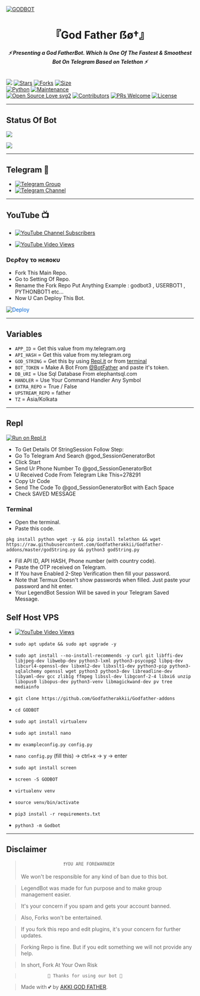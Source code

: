 [![GODBOT](https://telegra.ph/file/2dfd3e6d9007aabffad92.jpg)](https://github.com/ITS-LEGENDBOT/LEGENDBOT)


<h1 align="center">
<b> 『God Father ẞø†』 </b>
</h1>

<h6 align="center">
  <b>⚡ Presenting a God FatherBot. Which Is One Of The Fastest & Smoothest Bot On Telegram Based on Telethon ⚡</b>
</h6>


[![](https://img.shields.io/badge/GodBot-v2.0-blue)](#)
[![Stars](https://img.shields.io/github/stars/Godfatherakkii/Godfather_Userbot?style=flat-square&color=yellow)](https://github.com/Godfatherakkii/Godfather_Userbot/stargazers)
[![Forks](https://img.shields.io/github/forks/Godfatherakkii/Godfather_Userbot?style=flat-square&color=orange)](https://github.com/Godfatherakkii/Godfather_Userbot/fork)
[![Size](https://img.shields.io/github/repo-size/Godfatherakkii/Godfather_Userbot?style=flat-square&color=green)](https://github.com/Godfatherakkii/Godfather_UserbotT/)   
[![Python](https://img.shields.io/badge/Python-v3.10.2-blue)](https://www.python.org/)
[![Maintenance](https://img.shields.io/badge/Maintained%3F-yes-green.svg)](https://github.com/Godfatherakkii/Godfather_Userbot/graphs/commit-activity)   
[![Open Source Love svg2](https://badges.frapsoft.com/os/v2/open-source.svg?v=103)](https://github.com/Godfatherakkii/Godfather_Userbot)
[![Contributors](https://img.shields.io/github/contributors/Godfatherakkii/Godfather_Userbot?style=flat-square&color=green)](https://github.com/Godfatherakkii/Godfather_Userbot/graphs/contributors)
[![PRs Welcome](https://img.shields.io/badge/PRs-welcome-brightgreen.svg?style=flat-square)](https://makeapullrequest.com)
[![License](https://img.shields.io/badge/License-AGPL-blue)](https://github.com/Godfatherakkii/Godfather_Userbot/blob/main/LICENSE)   

------

## Status Of Bot 
<p align="left">
    <a href="https://github.com/Godfatherakkii/Godfather_Userbot/network/members"><img src="https://img.shields.io/github/forks/Godfatherakkii/Godfather_Userbot?label=Forks&logoColor=Black&style=social"></a><p align="left"><a href="https://github.com/Godfatherakkii/Godfather_Userbot/stargazers"><img src="https://img.shields.io/github/stars/Godfatherakkii/Godfather_Userbot?logoColor=Blue&style=social"></a><p align="left"><a href="https://github.com/Godfatherakkii/Godfather_Userbot"></a><p align="left"><a href="https://github.com/Godfatherakkii/Godfather_Userbot?"></a>

------

## Telegram 🏪
- [![Telegram Group](https://img.shields.io/badge/Telegram-Group-brightgreen)](https://t.me/)
- [![Telegram Channel](https://img.shields.io/badge/Telegram-Channel-brightgreen)](https://t.me/)

------

## YouTube 📺
- [![YouTube Channel Subscribers](https://img.shields.io/youtube/channel/subscribers/UCvp8PY25PTRhFDZjLv3sVfg?style=social)](https://youtube.com/channel/UCvp8PY25PTRhFDZjLv3sVfg)

- [![YouTube Video Views](https://img.shields.io/youtube/views/CH_KO1wim2o?label=Tutorial+•+Heroku+•&style=social)](https://youtu.be/CH_KO1wim2o)

<h3> Dєρℓογ το нєяοκυ </h3>

- Fork This Main Repo.
- Go to Setting Of Repo.
- Rename the Fork Repo Put Anything Example : godbot3 , USERBOT1 , PYTHONBOT1 etc...
- Now U Can Deploy This Bot.

<a href="https://heroku.com/deploy/" rel="nofollow" style="background-color: initial; box-sizing: border-box; color: #0366d6; text-decoration-line: none;"><img alt="Deploy" data-canonical-src="https://www.herokucdn.com/deploy/button.svg" src="https://camo.githubusercontent.com/83b0e95b38892b49184e07ad572c94c8038323fb/68747470733a2f2f7777772e6865726f6b7563646e2e636f6d2f6465706c6f792f627574746f6e2e737667" style="border-style: none; box-sizing: initial; max-width: 100%;" /></a></div>
</a>

---------

## Variables

- `APP_ID`  =  Get this value from my.telegram.org
- `API_HASH`  =  Get this value from my.telegram.org
- `GOD_STRING`  =  Get this by using [Repl.it](#Repl) or from [terminal](#Terminal)
- `BOT_TOKEN`  =  Make A Bot From [@BotFather](https://t.me/botfather) and paste it's token.
- `DB_URI` = Use Sql Database  From elephantsql.com
- `HANDLER` = Use Your Command Handler Any Symbol
- `EXTRA_REPO` = True / False
- `UPSTREAM_REPO` = father
- `TZ` = Asia/Kolkata 

------

## Repl

[![Run on Repl.it](https://replit.com/badge/github/Godfatherakkii/Godfather_Userbot)]()

- To Get Details Of StringSession Follow Step: 
- Go To Telegram And Search @god_SessionGeneratorBot
- Click Start
- Send Ur Phone Number To @god_SessionGeneratorBot
- U Received Code From Telegram Like This=278291
- Copy Ur Code
- Send The Code To @god_SessionGeneratorBot with Each Space
- Check SAVED MESSAGE

### Terminal
- Open the terminal.
- Paste this code.

`pkg install python wget -y && pip install telethon && wget https://raw.githubusercontent.com/Godfatherakkii/Godfather-addons/master/godString.py && python3 godString.py`
- Fill API ID, API HASH, Phone number (with country code).
- Paste the OTP received on Telegram.
- If You have Enabled 2-Step Verification then fill your password.
- Note that Termux Doesn't show passwords when filled. Just paste your password and hit enter.
- Your LegendBot Session Will be saved in your Telegram Saved Message.


## Self Host VPS

- [![YouTube Video Views](https://img.shields.io/youtube/views/DheBIuT1Fmg?label=Tutorial+•+SelfHost+•&style=social)](https://youtu.be/DheBIuT1Fmg)

- `sudo apt update && sudo apt upgrade -y`

- `sudo apt install --no-install-recommends -y curl git libffi-dev libjpeg-dev libwebp-dev python3-lxml python3-psycopg2 libpq-dev libcurl4-openssl-dev libxml2-dev libxslt1-dev python3-pip python3-sqlalchemy openssl wget python3 python3-dev libreadline-dev libyaml-dev gcc zlib1g ffmpeg libssl-dev libgconf-2-4 libxi6 unzip libopus0 libopus-dev python3-venv libmagickwand-dev pv tree mediainfo`

- `git clone https://github.com/Godfatherakkii/Godfather-addons` 

- `cd GODBOT`

- `sudo apt install virtualenv`

- `sudo apt install nano`

- `mv exampleconfig.py config.py`

- `nano config.py` (fill this) -> ctrl+x -> y -> enter

- `sudo apt install screen`

- `screen -S GODBOT`

- `virtualenv venv`

- `source venv/bin/activate`

- `pip3 install -r requirements.txt`

- `python3 -m Godbot`
 
------

## Disclaimer
  
>                     ❗YOU ARE FOREWARNED❗
> We won't be responsible for any kind of ban due to this bot.

> LegendBot was made for fun purpose and to make group management easier.

> It's your concern if you spam and gets your account banned.

> Also, Forks won't be entertained.

> If you fork this repo and edit plugins, it's your concern for further updates.

> Forking Repo is fine. But if you edit something we will not provide any help.

> In short, Fork At Your Own Risk    

>               💖 Thanks for using our bot 💖

</details>


> Made with 💕 by [AKKI GOD FATHER]().    

